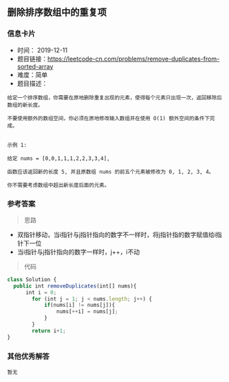 ## 删除排序数组中的重复项  

### 信息卡片

- 时间： 2019-12-11
- 题目链接：https://leetcode-cn.com/problems/remove-duplicates-from-sorted-array
- 难度：简单
- 题目描述：

```
给定一个排序数组，你需要在原地删除重复出现的元素，使得每个元素只出现一次，返回移除后数组的新长度。

不要使用额外的数组空间，你必须在原地修改输入数组并在使用 O(1) 额外空间的条件下完成。


示例 1:

给定 nums = [0,0,1,1,1,2,2,3,3,4],

函数应该返回新的长度 5, 并且原数组 nums 的前五个元素被修改为 0, 1, 2, 3, 4。

你不需要考虑数组中超出新长度后面的元素。

```



### 参考答案

> 思路

- 双指针移动，当i指针与j指针指向的数字不一样时，将j指针指的数字赋值给i指针下一位
- 当i指针与j指针指向的数字一样时，j++，i不动



> 代码


```js
class Solution {
  public int removeDuplicates(int[] nums){
      int i = 0;
        for (int j = 1; j < nums.length; j++) {
            if(nums[i] != nums[j]){
                nums[++i] = nums[j];
            }
        }
        return i+1;
}


```



### 其他优秀解答

```
暂无
```



